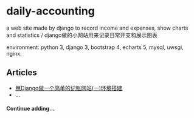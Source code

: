 # daily-accounting
a web site made by django to record income and expenses, show charts and statistics / django做的小网站用来记录日常开支和展示图表

environment: python 3, django 3, bootstrap 4, echarts 5, mysql, uwsgi, nginx.

## Articles
* [用Django做一个简单的记账网站(一)环境搭建](https://www.byincd.com/bobjiang/article-01166/)
* ...


#### Continue adding...
